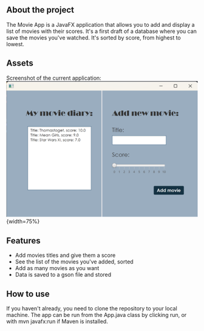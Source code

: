 ## About the project

The Movie App is a JavaFX application that allows you to add and display a list of movies with their scores. It's a first draft of a database where you can save the movies you've watched. It's sorted by score, from highest to lowest.

## Assets

Screenshot of the current application:
![release1](assets/release1/release1.png "Picture"){width=75%}

## Features

- Add movies titles and give them a score
- See the list of the movies you've added, sorted
- Add as many movies as you want
- Data is saved to a gson file and stored

## How to use

If you haven't already, you need to clone the repository to your local machine. The app can be run from the App.java class by clicking run, or with mvn javafx:run if Maven is installed.